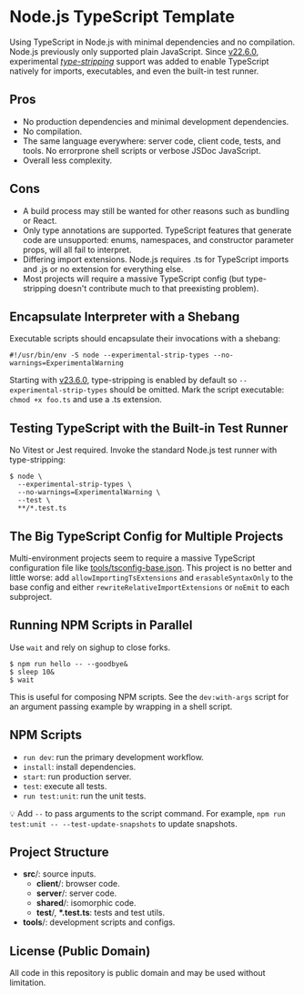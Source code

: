 # Node.js TypeScript Template

Using TypeScript in Node.js with minimal dependencies and no compilation.
Node.js previously only supported plain JavaScript. Since [v22.6.0],
experimental _[type-stripping]_ support was added to enable TypeScript natively
for imports, executables, and even the built-in test runner.

## Pros

- No production dependencies and minimal development dependencies.
- No compilation.
- The same language everywhere: server code, client code, tests, and tools. No
  errorprone shell scripts or verbose JSDoc JavaScript.
- Overall less complexity.

## Cons

- A build process may still be wanted for other reasons such as bundling or
  React.
- Only type annotations are supported. TypeScript features that generate code
  are unsupported: enums, namespaces, and constructor parameter props, will all
  fail to interpret.
- Differing import extensions. Node.js requires .ts for TypeScript imports and
  .js or no extension for everything else.
- Most projects will require a massive TypeScript config (but type-stripping
  doesn't contribute much to that preexisting problem).

[v22.6.0]:
  https://github.com/nodejs/node/blob/v22.6.0/doc/changelogs/CHANGELOG_V22.md#experimental-typescript-support-via-strip-types
[type-stripping]: https://nodejs.org/en/learn/typescript/run-natively

## Encapsulate Interpreter with a Shebang

Executable scripts should encapsulate their invocations with a shebang:

```
#!/usr/bin/env -S node --experimental-strip-types --no-warnings=ExperimentalWarning
```

Starting with [v23.6.0], type-stripping is enabled by default so
`--experimental-strip-types` should be omitted. Mark the script executable:
`chmod +x foo.ts` and use a .ts extension.

[v23.6.0]:
  https://github.com/nodejs/node/blob/v23.6.0/doc/changelogs/CHANGELOG_V23.md#unflagging---experimental-strip-types

## Testing TypeScript with the Built-in Test Runner

No Vitest or Jest required. Invoke the standard Node.js test runner with
type-stripping:

```
$ node \
  --experimental-strip-types \
  --no-warnings=ExperimentalWarning \
  --test \
  **/*.test.ts
```

## The Big TypeScript Config for Multiple Projects

Multi-environment projects seem to require a massive TypeScript configuration
file like [tools/tsconfig-base.json](tools/tsconfig-base.json). This project is
no better and little worse: add `allowImportingTsExtensions` and
`erasableSyntaxOnly` to the base config and either
`rewriteRelativeImportExtensions` or `noEmit` to each subproject.

## Running NPM Scripts in Parallel

Use `wait` and rely on sighup to close forks.

```
$ npm run hello -- --goodbye&
$ sleep 10&
$ wait
```

This is useful for composing NPM scripts. See the `dev:with-args` script for an
argument passing example by wrapping in a shell script.

## NPM Scripts

- `run dev`: run the primary development workflow.
- `install`: install dependencies.
- `start`: run production server.
- `test`: execute all tests.
- `run test:unit`: run the unit tests.

💡 Add `--` to pass arguments to the script command. For example,
`npm run test:unit -- --test-update-snapshots` to update snapshots.

## Project Structure

- **src**/: source inputs.
  - **client**/: browser code.
  - **server**/: server code.
  - **shared**/: isomorphic code.
  - **test**/, **\*.test.ts**: tests and test utils.
- **tools**/: development scripts and configs.

## License (Public Domain)

All code in this repository is public domain and may be used without limitation.
